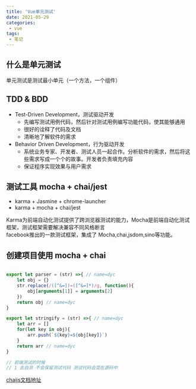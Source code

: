 ```yaml
---
title: 'Vue单元测试'
date: 2021-05-29
categories:
 - vue
tags:
 - 笔记
---
```


## 什么是单元测试
单元测试是测试最小单元（一个方法，一个组件）

## TDD & BDD
- Test-Driven Development，测试驱动开发
    + 先编写测试用例代码，然后针对测试用例编写功能代码，使其能够通用
    + 很好的诠释了代码及文档
    + 清晰地了解软件的需求
- Behavior Driven Development，行为驱动开发
    + 系统业务专家、开发者、测试人员一起合作。分析软件的需求，然后将这些需求写成一个个的故事。开发者负责填充内容
    + 保证程序实现效果与用户需求

## 测试工具 mocha + chai/jest
- karma + Jasmine + chrome-launcher
- karma + mocha + chai/jest

Karma为前端自动化测试提供了跨浏览器测试的能力，Mocha是前端自动化测试框架，测试框架需要解决兼容不同风格断言  
facebook推出的一款测试框架，集成了 Mocha,chai,jsdom,sino等功能。

## 创建项目使用 mocha + chai
```js

```

```js
export let parser = (str) =>{ // name=dyc
    let obj = {}
    str.replace(/([^&=])=([^&=]*)/g, function(){
        obj[arguments[1]] = arguments[2]
    })
    return obj // name=dyc
}

export let stringify = (str) =>{ // name=dyc
    let arr = []
    for(let key in obj){
        arr.push(`${key}=${obj[key]}`)
    }
    return arr // name=dyc
}

// 前端测试的时候
// 1 去自测 不会保留测试代码 测试代码会混在源码中
```

[chaijs文档地址](https://www.chaijs.com)